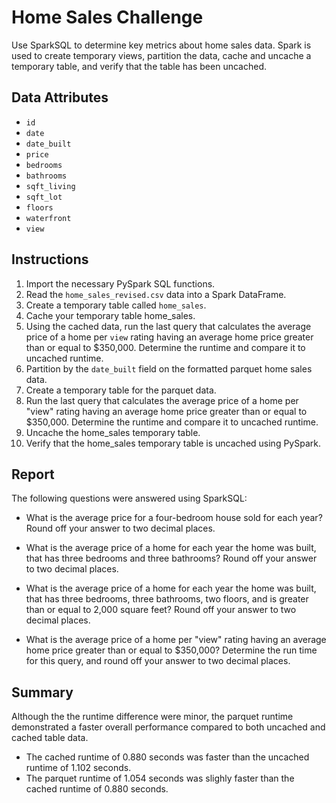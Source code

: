 # Home Sales Challenge

Use SparkSQL to determine key metrics about home sales data. Spark is used to create temporary views, partition the data, cache and uncache a temporary table, and verify that the table has been uncached.

## Data Attributes
* `id`
* `date`
* `date_built`
* `price`
* `bedrooms`
* `bathrooms`
* `sqft_living`
* `sqft_lot`
* `floors`
* `waterfront`
* `view`

## Instructions

1. Import the necessary PySpark SQL functions.
2. Read the `home_sales_revised.csv` data into a Spark DataFrame.
3. Create a temporary table called `home_sales`.
4. Cache your temporary table home_sales.
5. Using the cached data, run the last query that calculates the average price of a home per `view` rating having an average home price greater than or equal to $350,000. Determine the runtime and compare it to uncached runtime.
6. Partition by the `date_built` field on the formatted parquet home sales data.
7. Create a temporary table for the parquet data.
8. Run the last query that calculates the average price of a home per "view" rating having an average home price greater than or equal to $350,000. Determine the runtime and compare it to uncached runtime.
9. Uncache the home_sales temporary table.
10. Verify that the home_sales temporary table is uncached using PySpark.

## Report

The following questions were answered using SparkSQL:

* What is the average price for a four-bedroom house sold for each year? Round off your answer to two decimal places.

* What is the average price of a home for each year the home was built, that has three bedrooms and three bathrooms? Round off your answer to two decimal places.

* What is the average price of a home for each year the home was built, that has three bedrooms, three bathrooms, two floors, and is greater than or equal to 2,000 square feet? Round off your answer to two decimal places.

* What is the average price of a home per "view" rating having an average home price greater than or equal to $350,000? Determine the run time for this query, and round off your answer to two decimal places.

## Summary

Although the the runtime difference were minor, the parquet runtime demonstrated a faster overall performance compared to both uncached and cached table data.
* The cached runtime of 0.880 seconds was faster than the uncached runtime of 1.102 seconds.
* The parquet runtime of 1.054 seconds was slighly faster than the cached runtime of 0.880 seconds.
